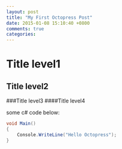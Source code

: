 ```yaml
---
layout: post
title: "My First Octopress Post"
date: 2015-01-08 15:10:40 +0800
comments: true
categories: 
---
```


# Title level1
## Title level2
###Title level3
####Title level4

<!--more-->
some c# code below:
``` c# hello octopress
void Main()
{
	Console.WriteLine("Hello Octopress");
}
```